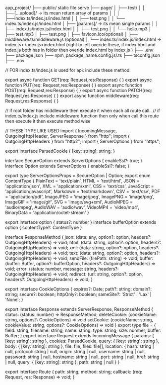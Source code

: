 app_project/
├── public/ static file serve
├── page/
│   ├── test/
│   │   ├──[...upload]/ -> its mean return array of params
│   │   │   ├──index.ts/index.js/index.html
│   │   ├── test.png
│   │   └── index.ts/index.js/index.html
│   ├── [params]/ -> its mean single params
│   │   ├── index.ts/index.js/index.html
│   │   ├── test.png
│   │   └── hello.mp3
│   ├── test.mp3
│   ├── test.png
│   ├── favicon.ico(optional)
│   ├── middleware.ts/middleware.js (optional)
│   └── index.ts/index.js/index.html -> index.ts> index.js>index.html (right to left overide these, if index.html and index.js both has in folder then overide index.html by index.js )
├── .env
├── package.json
├── npm_package_name.config.js/.ts
├── tsconfig.json
├── .env


// FOR index.ts/index.js is used for api: include these method:

export async function GET(req: Request,res:Response) {
}
export async function PUT(req: Request,res:Response) {
}
export async function POST(req: Request,res:Response) {
}
export async function PATCH(req: Request,res:Response) {
}
export async function middleware(req: Request,res:Response) {
}

// if root folder has middleware then execute it when each all route call..
// if index.ts/index.js include middleware function then only when call this route then execute it then execute method wise


// THESE TYPE LIKE USED
import { IncomingMessage, OutgoingHttpHeader, ServerResponse } from "http";
import { OutgoingHttpHeaders } from "http2";
import { ServerOptions } from "https";

export interface ParsedCookie {
    [key: string]: string;
}

interface SecureOption extends ServerOptions {
    enableSsl?: true;
}
interface Option extends ServerOptions {
    enableSsl?: false;
}

export type ServerOptionsProps = SecureOption | Option;
export enum ContentType {
    PlainText = 'text/plain',
    HTML = 'text/html',
    JSON = 'application/json',
    XML = 'application/xml',
    CSS = 'text/css',
    JavaScript = 'application/javascript',
    Markdown = 'text/markdown',
    CSV = 'text/csv',
    PDF = 'application/pdf',
    ImageJPEG = 'image/jpeg',
    ImagePNG = 'image/png',
    ImageGIF = 'image/gif',
    SVG = 'image/svg+xml',
    AudioMPEG = 'audio/mpeg',
    AudioWAV = 'audio/wav',
    VideoMP4 = 'video/mp4',
    BinaryData = 'application/octet-stream'
}

export interface option {
    status?: number
}
interface bufferOption extends option {
    contentType?: ContentType
}

interface ResponseMethod {
    json: (data: any, option?: option, headers?: OutgoingHttpHeaders) => void;
    html: (data: string, option?: option, headers?: OutgoingHttpHeaders) => void;
    xml: (data: string, option?: option, headers?: OutgoingHttpHeaders) => void;
    text: (data: string, option?: option, headers?: OutgoingHttpHeaders) => void;
    sendFile: (filePath: string) => void;
    buffer: (buffer: Buffer, option?: bufferOption, headers?: OutgoingHttpHeaders) => void;
    error: (status: number, message: string, headers?: OutgoingHttpHeaders) => void;
    redirect: (url: string, option?: option, headers?: OutgoingHttpHeaders) => void;
}

export interface CookieOptions {
    expires?: Date;
    path?: string;
    domain?: string;
    secure?: boolean;
    httpOnly?: boolean;
    sameSite?: 'Strict' | 'Lax' | 'None';
}

export interface Response extends ServerResponse, ResponseMethod {
    status: (status: number) => ResponseMethod;
    deleteCookie: (cookieName: string, options?: CookieOptions) => void
    setCookie: (cookieName: string, cookieValue: string, options?: CookieOptions) => void
}
export type file = {
    field: string;
    filename: string;
    name: string;
    type: string;
    size: number;
    buffer: Buffer;
}
export interface Request extends IncomingMessage {
    params: {
        [key: string]: string
    },
    cookies: ParsedCookie,
    query: {
        [key: string]: string
    },
    body: {
        [key: string]: string
    },
    file: file,
    files: file[],
    location: {
        hash: string | null,
        protocol: string | null,
        origin: string | null,
        username: string | null,
        password: string | null,
        hostname: string | null,
        port: string | null,
        href: string | null,
        query: {
            [key: string]: string
        },
        path: string | null
    }
}

export interface Route {
    path: string;
    method: string;
    callback: (req: Request, res: Response) => void;
}